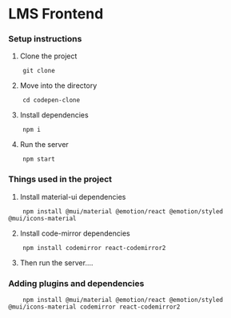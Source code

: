 # LMS Frontend

### Setup instructions

1. Clone the project

```
    git clone 
```

2. Move into the directory

```
    cd codepen-clone
```

3. Install dependencies

```
    npm i
```

4. Run the server
```
    npm start
```


### Things used in the project 

1. Install material-ui dependencies
```
    npm install @mui/material @emotion/react @emotion/styled @mui/icons-material
```

2. Install code-mirror dependencies
```
    npm install codemirror react-codemirror2
```

3. Then run the server....


### Adding plugins and dependencies

```
    npm install @mui/material @emotion/react @emotion/styled @mui/icons-material codemirror react-codemirror2
```
